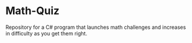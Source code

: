 # Math-Quiz
Repository for a C# program that launches math challenges and increases in difficulty as you get them right.

